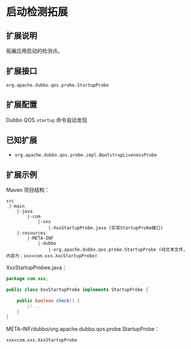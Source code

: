 # 启动检测拓展

## 扩展说明

拓展应用启动的检测点。

## 扩展接口

`org.apache.dubbo.qos.probe.StartupProbe`

## 扩展配置

Dubbo QOS `startup` 命令自动发现

## 已知扩展

- `org.apache.dubbo.qos.probe.impl.BootstrapLivenessProbe` 

## 扩展示例

Maven 项目结构：

```
src
 |-main
    |-java
        |-com
            |-xxx
                |-XxxStartupProbe.java (实现StartupProbe接口)
    |-resources
        |-META-INF
            |-dubbo
                |-org.apache.dubbo.qos.probe.StartupProbe (纯文本文件，内容为：xxx=com.xxx.XxxStartupProbe)
```

XxxStartupProbee.java：

```java
package com.xxx;
 
public class XxxStartupProbe implements StartupProbe {
    
    public boolean check() {
        // ...
    }
}
```

META-INF/dubbo/org.apache.dubbo.qos.probe.StartupProbe：

```
xxx=com.xxx.XxxStartupProbe
```



